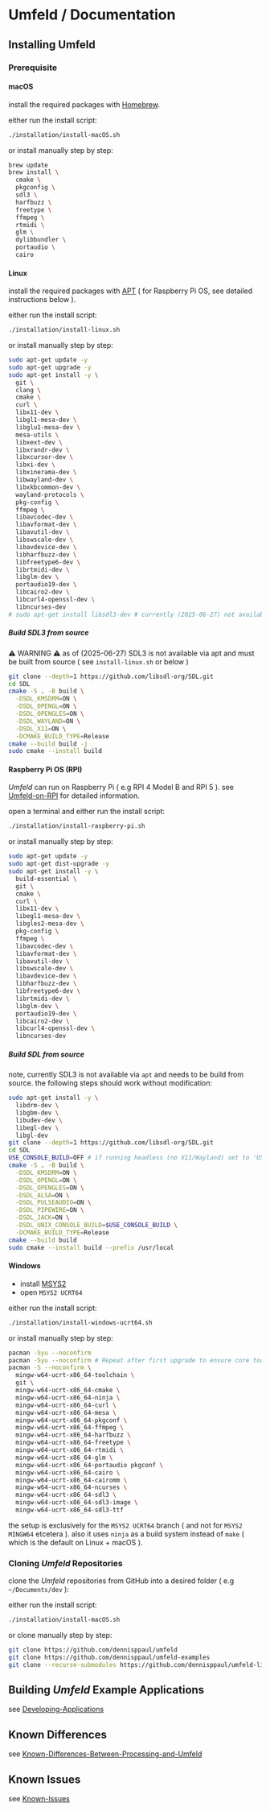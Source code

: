 # Umfeld / Documentation

## Installing Umfeld

### Prerequisite

#### macOS

install the required packages with [Homebrew](https://brew.sh).

either run the install script:

```sh
./installation/install-macOS.sh
```

or install manually step by step:

```sh
brew update
brew install \
  cmake \
  pkgconfig \
  sdl3 \
  harfbuzz \
  freetype \
  ffmpeg \
  rtmidi \
  glm \
  dylibbundler \
  portaudio \
  cairo
```

#### Linux

install the required packages with [APT](https://en.wikipedia.org/wiki/APT_(software)) ( for Raspberry Pi OS, see detailed instructions below ).

either run the install script:

```sh
./installation/install-linux.sh
```

or install manually step by step:

```sh
sudo apt-get update -y
sudo apt-get upgrade -y
sudo apt-get install -y \
  git \
  clang \
  cmake \
  curl \
  libx11-dev \
  libgl1-mesa-dev \
  libglu1-mesa-dev \
  mesa-utils \
  libxext-dev \
  libxrandr-dev \
  libxcursor-dev \
  libxi-dev \
  libxinerama-dev \
  libwayland-dev \
  libxkbcommon-dev \
  wayland-protocols \
  pkg-config \
  ffmpeg \
  libavcodec-dev \
  libavformat-dev \
  libavutil-dev \
  libswscale-dev \
  libavdevice-dev \
  libharfbuzz-dev \
  libfreetype6-dev \
  librtmidi-dev \
  libglm-dev \
  portaudio19-dev \
  libcairo2-dev \
  libcurl4-openssl-dev \
  libncurses-dev
# sudo apt-get install libsdl3-dev # currently (2025-06-27) not available
```

##### Build SDL3 from source

⚠️ WARNING ⚠️ as of (2025-06-27) SDL3 is not available via apt and must be built from source ( see `install-linux.sh` or below )

```sh
git clone --depth=1 https://github.com/libsdl-org/SDL.git
cd SDL
cmake -S . -B build \
  -DSDL_KMSDRM=ON \
  -DSDL_OPENGL=ON \
  -DSDL_OPENGLES=ON \
  -DSDL_WAYLAND=ON \
  -DSDL_X11=ON \
  -DCMAKE_BUILD_TYPE=Release
cmake --build build -j
sudo cmake --install build
```

#### Raspberry Pi OS (RPI)

*Umfeld* can run on Raspberry Pi ( e.g RPI 4 Model B and RPI 5 ). see [Umfeld-on-RPI](Umfeld-on-RPI.md) for detailed information.

open a terminal and either run the install script:

```sh
./installation/install-raspberry-pi.sh
```

or install manually step by step:

```sh
sudo apt-get update -y
sudo apt-get dist-upgrade -y
sudo apt-get install -y \
  build-essential \
  git \
  cmake \
  curl \
  libx11-dev \
  libegl1-mesa-dev \
  libgles2-mesa-dev \
  pkg-config \
  ffmpeg \
  libavcodec-dev \
  libavformat-dev \
  libavutil-dev \
  libswscale-dev \
  libavdevice-dev \
  libharfbuzz-dev \
  libfreetype6-dev \
  librtmidi-dev \
  libglm-dev \
  portaudio19-dev \
  libcairo2-dev \
  libcurl4-openssl-dev \
  libncurses-dev
```

##### Build SDL from source

note, currently SDL3 is not available via `apt` and needs to be build from source. the following steps should work without modification:

```sh
sudo apt-get install -y \
  libdrm-dev \
  libgbm-dev \
  libudev-dev \
  libegl-dev \
  libgl-dev
git clone --depth=1 https://github.com/libsdl-org/SDL.git
cd SDL
USE_CONSOLE_BUILD=OFF # if running headless (no X11/Wayland) set to 'USE_CONSOLE_BUILD=ON'
cmake -S . -B build \
  -DSDL_KMSDRM=ON \
  -DSDL_OPENGL=ON \
  -DSDL_OPENGLES=ON \
  -DSDL_ALSA=ON \
  -DSDL_PULSEAUDIO=ON \
  -DSDL_PIPEWIRE=ON \
  -DSDL_JACK=ON \
  -DSDL_UNIX_CONSOLE_BUILD=$USE_CONSOLE_BUILD \
  -DCMAKE_BUILD_TYPE=Release
cmake --build build
sudo cmake --install build --prefix /usr/local
```

#### Windows

- install [MSYS2](https://www.msys2.org/)
- open `MSYS2 UCRT64`

either run the install script:

```sh
./installation/install-windows-ucrt64.sh
```

or install manually step by step:

```sh
pacman -Syu --noconfirm
pacman -Syu --noconfirm # Repeat after first upgrade to ensure core tools are also updated
pacman -S --noconfirm \
  mingw-w64-ucrt-x86_64-toolchain \
  git \
  mingw-w64-ucrt-x86_64-cmake \
  mingw-w64-ucrt-x86_64-ninja \
  mingw-w64-ucrt-x86_64-curl \
  mingw-w64-ucrt-x86_64-mesa \
  mingw-w64-ucrt-x86_64-pkgconf \
  mingw-w64-ucrt-x86_64-ffmpeg \
  mingw-w64-ucrt-x86_64-harfbuzz \
  mingw-w64-ucrt-x86_64-freetype \
  mingw-w64-ucrt-x86_64-rtmidi \
  mingw-w64-ucrt-x86_64-glm \
  mingw-w64-ucrt-x86_64-portaudio pkgconf \
  mingw-w64-ucrt-x86_64-cairo \
  mingw-w64-ucrt-x86_64-cairomm \
  mingw-w64-ucrt-x86_64-ncurses \
  mingw-w64-ucrt-x86_64-sdl3 \
  mingw-w64-ucrt-x86_64-sdl3-image \
  mingw-w64-ucrt-x86_64-sdl3-ttf
```

the setup is exclusively for the `MSYS2 UCRT64` branch ( and not for `MSYS2 MINGW64` etcetera ). also it uses `ninja` as a build system instead of `make` ( which is the default on Linux + macOS ).

### Cloning *Umfeld* Repositories

clone the *Umfeld* repositories from GitHub into a desired folder ( e.g `~/Documents/dev` ):

either run the install script:

```sh
./installation/install-macOS.sh
```

or clone manually step by step:

```sh
git clone https://github.com/dennisppaul/umfeld
git clone https://github.com/dennisppaul/umfeld-examples
git clone --recurse-submodules https://github.com/dennisppaul/umfeld-libraries.git # clone with submodules
```

## Building *Umfeld* Example Applications

see [Developing-Applications](Developing-Applications.md) 

## Known Differences

see [Known-Differences-Between-Processing-and-Umfeld](Known-Differences-Between-Processing-and-Umfeld.md)

## Known Issues

see [Known-Issues](Known-Issues.md)
